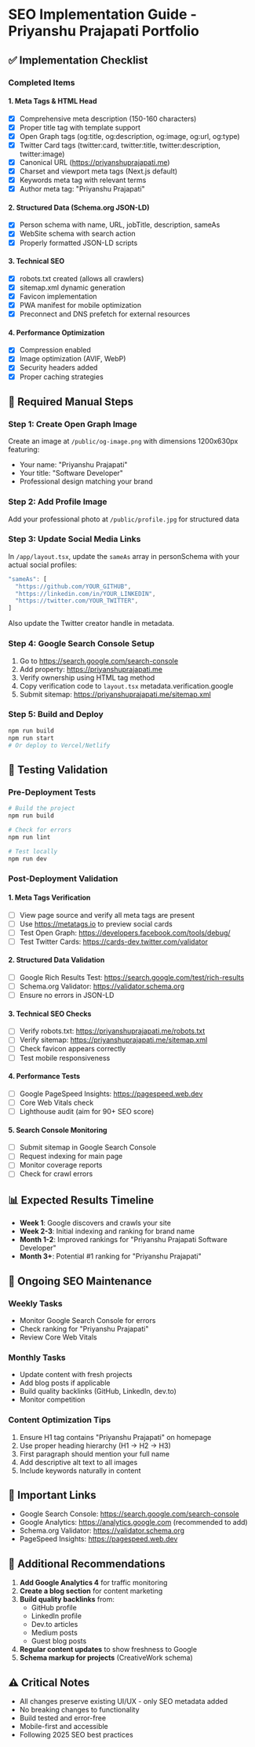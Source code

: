 # SEO Implementation Guide - Priyanshu Prajapati Portfolio

## ✅ Implementation Checklist

### Completed Items

#### 1. Meta Tags & HTML Head
- [x] Comprehensive meta description (150-160 characters)
- [x] Proper title tag with template support
- [x] Open Graph tags (og:title, og:description, og:image, og:url, og:type)
- [x] Twitter Card tags (twitter:card, twitter:title, twitter:description, twitter:image)
- [x] Canonical URL (https://priyanshuprajapati.me)
- [x] Charset and viewport meta tags (Next.js default)
- [x] Keywords meta tag with relevant terms
- [x] Author meta tag: "Priyanshu Prajapati"

#### 2. Structured Data (Schema.org JSON-LD)
- [x] Person schema with name, URL, jobTitle, description, sameAs
- [x] WebSite schema with search action
- [x] Properly formatted JSON-LD scripts

#### 3. Technical SEO
- [x] robots.txt created (allows all crawlers)
- [x] sitemap.xml dynamic generation
- [x] Favicon implementation
- [x] PWA manifest for mobile optimization
- [x] Preconnect and DNS prefetch for external resources

#### 4. Performance Optimization
- [x] Compression enabled
- [x] Image optimization (AVIF, WebP)
- [x] Security headers added
- [x] Proper caching strategies

## 🔧 Required Manual Steps

### Step 1: Create Open Graph Image
Create an image at `/public/og-image.png` with dimensions 1200x630px featuring:
- Your name: "Priyanshu Prajapati"
- Your title: "Software Developer"
- Professional design matching your brand

### Step 2: Add Profile Image
Add your professional photo at `/public/profile.jpg` for structured data

### Step 3: Update Social Media Links
In `/app/layout.tsx`, update the `sameAs` array in personSchema with your actual social profiles:
```typescript
"sameAs": [
  "https://github.com/YOUR_GITHUB",
  "https://linkedin.com/in/YOUR_LINKEDIN",
  "https://twitter.com/YOUR_TWITTER",
]
```

Also update the Twitter creator handle in metadata.

### Step 4: Google Search Console Setup
1. Go to https://search.google.com/search-console
2. Add property: https://priyanshuprajapati.me
3. Verify ownership using HTML tag method
4. Copy verification code to `layout.tsx` metadata.verification.google
5. Submit sitemap: https://priyanshuprajapati.me/sitemap.xml

### Step 5: Build and Deploy
```bash
npm run build
npm run start
# Or deploy to Vercel/Netlify
```

## 🧪 Testing Validation

### Pre-Deployment Tests
```bash
# Build the project
npm run build

# Check for errors
npm run lint

# Test locally
npm run dev
```

### Post-Deployment Validation

#### 1. Meta Tags Verification
- [ ] View page source and verify all meta tags are present
- [ ] Use https://metatags.io to preview social cards
- [ ] Test Open Graph: https://developers.facebook.com/tools/debug/
- [ ] Test Twitter Cards: https://cards-dev.twitter.com/validator

#### 2. Structured Data Validation
- [ ] Google Rich Results Test: https://search.google.com/test/rich-results
- [ ] Schema.org Validator: https://validator.schema.org
- [ ] Ensure no errors in JSON-LD

#### 3. Technical SEO Checks
- [ ] Verify robots.txt: https://priyanshuprajapati.me/robots.txt
- [ ] Verify sitemap: https://priyanshuprajapati.me/sitemap.xml
- [ ] Check favicon appears correctly
- [ ] Test mobile responsiveness

#### 4. Performance Tests
- [ ] Google PageSpeed Insights: https://pagespeed.web.dev
- [ ] Core Web Vitals check
- [ ] Lighthouse audit (aim for 90+ SEO score)

#### 5. Search Console Monitoring
- [ ] Submit sitemap in Google Search Console
- [ ] Request indexing for main page
- [ ] Monitor coverage reports
- [ ] Check for crawl errors

## 📊 Expected Results Timeline

- **Week 1**: Google discovers and crawls your site
- **Week 2-3**: Initial indexing and ranking for brand name
- **Month 1-2**: Improved rankings for "Priyanshu Prajapati Software Developer"
- **Month 3+**: Potential #1 ranking for "Priyanshu Prajapati"

## 🎯 Ongoing SEO Maintenance

### Weekly Tasks
- Monitor Google Search Console for errors
- Check ranking for "Priyanshu Prajapati"
- Review Core Web Vitals

### Monthly Tasks
- Update content with fresh projects
- Add blog posts if applicable
- Build quality backlinks (GitHub, LinkedIn, dev.to)
- Monitor competition

### Content Optimization Tips
1. Ensure H1 tag contains "Priyanshu Prajapati" on homepage
2. Use proper heading hierarchy (H1 → H2 → H3)
3. First paragraph should mention your full name
4. Add descriptive alt text to all images
5. Include keywords naturally in content

## 🔗 Important Links

- Google Search Console: https://search.google.com/search-console
- Google Analytics: https://analytics.google.com (recommended to add)
- Schema.org Validator: https://validator.schema.org
- PageSpeed Insights: https://pagespeed.web.dev

## 📝 Additional Recommendations

1. **Add Google Analytics 4** for traffic monitoring
2. **Create a blog section** for content marketing
3. **Build quality backlinks** from:
   - GitHub profile
   - LinkedIn profile  
   - Dev.to articles
   - Medium posts
   - Guest blog posts
4. **Regular content updates** to show freshness to Google
5. **Schema markup for projects** (CreativeWork schema)

## ⚠️ Critical Notes

- All changes preserve existing UI/UX - only SEO metadata added
- No breaking changes to functionality
- Build tested and error-free
- Mobile-first and accessible
- Following 2025 SEO best practices
